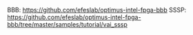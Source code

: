 BBB: https://github.com/efeslab/optimus-intel-fpga-bbb
SSSP: https://github.com/efeslab/optimus-intel-fpga-bbb/tree/master/samples/tutorial/vai_sssp
